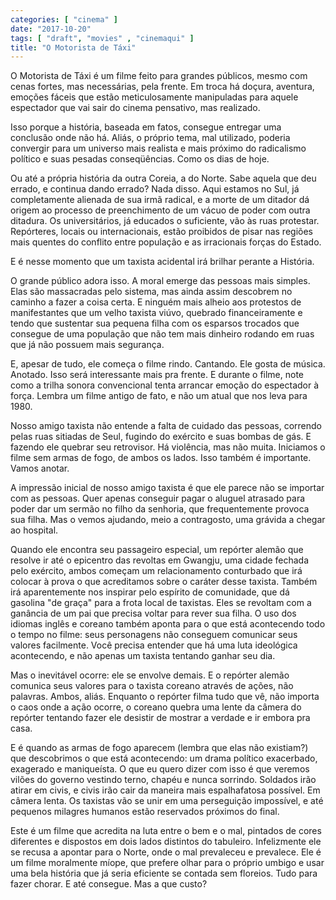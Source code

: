 ```yaml
---
categories: [ "cinema" ]
date: "2017-10-20"
tags: [ "draft", "movies" , "cinemaqui" ]
title: "O Motorista de Táxi"
---
```

O Motorista de Táxi é um filme feito para grandes públicos, mesmo
com cenas fortes, mas necessárias, pela frente. Em troca há doçura,
aventura, emoções fáceis que estão meticulosamente manipuladas para
aquele espectador que vai sair do cinema pensativo, mas realizado.

Isso porque a história, baseada em fatos, consegue entregar uma
conclusão onde não há. Aliás, o próprio tema, mal utilizado, poderia
convergir para um universo mais realista e mais próximo do radicalismo
político e suas pesadas conseqüências. Como os dias de hoje.

Ou até a própria história da outra Coreia, a do Norte. Sabe aquela
que deu errado, e continua dando errado? Nada disso. Aqui estamos no Sul,
já completamente alienada de sua irmã radical, e a morte de um ditador
dá origem ao processo de preenchimento de um vácuo de poder com outra
ditadura. Os universitários, já educados o suficiente, vão às ruas
protestar. Repórteres, locais ou internacionais, estão proibidos
de pisar nas regiões mais quentes do conflito entre população e as
irracionais forças do Estado.

E é nesse momento que um taxista acidental irá brilhar perante a
História.

O grande público adora isso. A moral emerge das pessoas mais
simples. Elas são massacradas pelo sistema, mas ainda assim descobrem
no caminho a fazer a coisa certa. E ninguém mais alheio aos protestos
de manifestantes que um velho taxista viúvo, quebrado financeiramente
e tendo que sustentar sua pequena filha com os esparsos trocados que
consegue de uma população que não tem mais dinheiro rodando em ruas
que já não possuem mais segurança.

E, apesar de tudo, ele começa o filme rindo. Cantando. Ele gosta de
música. Anotado. Isso será interessante mais pra frente. E durante o
filme, note como a trilha sonora convencional tenta arrancar emoção
do espectador à força. Lembra um filme antigo de fato, e não um atual
que nos leva para 1980.

Nosso amigo taxista não entende a falta de cuidado das pessoas, correndo
pelas ruas sitiadas de Seul, fugindo do exército e suas bombas de
gás. E fazendo ele quebrar seu retrovisor. Há violência, mas não
muita. Iniciamos o filme sem armas de fogo, de ambos os lados. Isso
também é importante. Vamos anotar.

A impressão inicial de nosso amigo taxista é que ele parece não se
importar com as pessoas. Quer apenas conseguir pagar o aluguel atrasado
para poder dar um sermão no filho da senhoria, que frequentemente
provoca sua filha. Mas o vemos ajudando, meio a contragosto, uma grávida
a chegar ao hospital.

Quando ele encontra seu passageiro especial, um repórter alemão que
resolve ir até o epicentro das revoltas em Gwangju, uma cidade fechada
pelo exército, ambos começam um relacionamento conturbado que irá
colocar à prova o que acreditamos sobre o caráter desse taxista. Também
irá aparentemente nos inspirar pelo espírito de comunidade, que dá
gasolina "de graça" para a frota local de taxistas. Eles se revoltam com
a ganância de um pai que precisa voltar para rever sua filha. O uso dos
idiomas inglês e coreano também aponta para o que está acontecendo
todo o tempo no filme: seus personagens não conseguem comunicar seus
valores facilmente. Você precisa entender que há uma luta ideológica
acontecendo, e não apenas um taxista tentando ganhar seu dia.

Mas o inevitável ocorre: ele se envolve demais. E o repórter alemão
comunica seus valores para o taxista coreano através de ações,
não palavras. Ambos, aliás. Enquanto o repórter filma tudo que vê,
não importa o caos onde a ação ocorre, o coreano quebra uma lente da
câmera do repórter tentando fazer ele desistir de mostrar a verdade
e ir embora pra casa.

E é quando as armas de fogo aparecem (lembra que elas não existiam?) que
descobrimos o que está acontecendo: um drama político exacerbado,
exagerado e maniqueísta. O que eu quero dizer com isso é que veremos
vilões do governo vestindo terno, chapéu e nunca sorrindo. Soldados
irão atirar em civis, e civis irão cair da maneira mais espalhafatosa
possível. Em câmera lenta. Os taxistas vão se unir em uma perseguição
impossível, e até pequenos milagres humanos estão reservados próximos
do final.

Este é um filme que acredita na luta entre o bem e o mal,
pintados de cores diferentes e dispostos em dois lados distintos do
tabuleiro. Infelizmente ele se recusa a apontar para o Norte, onde
o mal prevaleceu e prevalece. Ele é um filme moralmente míope, que
prefere olhar para o próprio umbigo e usar uma bela história que já
seria eficiente se contada sem floreios. Tudo para fazer chorar. E até
consegue. Mas a que custo?
